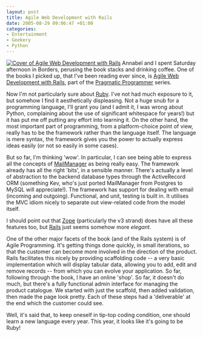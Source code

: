 ```yaml
---
layout: post
title: Agile Web Development with Rails
date: 2005-08-29 09:06:47 +01:00
categories:
- Entertainment
- Geekery
- Python
---
```

<a href="http://www.amazon.co.uk/exec/obidos/ASIN/097669400X/mathieoftheen-21"><img src="http://images-eu.amazon.com/images/P/097669400X.02._SCMZZZZZZZ_.jpg" alt="Cover of Agile Web Development with Rails" class="alignright" /></a> Annabel and I spent Saturday afternoon in Borders, perusing the book stacks and drinking coffee.  One of the books I picked up, that I've been reading ever since, is <a href="http://www.amazon.co.uk/exec/obidos/ASIN/097669400X/mathieoftheen-21">Agile Web Development with Rails</a>, part of the <a href="http://www.pragmaticprogrammer.com/">Pragmatic Programmer</a> series.

Now I'm not particularly sure about <a href="http://www.ruby-lang.org/">Ruby</a>.  I've not had much exposure to it, but somehow I find it aesthetically displeasing.  Not a huge snub for a programming language, I'll grant you (and I admit it, I was wrong about Python, complaining about the use of significant whitespace for years!) but it has put me off putting any effort into learning it.  On the other hand, the most important part of programming, from a platform-choice point of view, really has to be the framework rather than the language itself.  The language is mere syntax, the framework gives you the power to actually express ideas easily (or not so easily in some cases).

But so far, I'm thinking 'wow'.  In particular, I can see being able to express all the concepts of <a href="http://www.logicalware.com/" title="MailManager email response management system">MailManager</a> as being really easy.  The framework already has all the right 'bits', in a sensible manner.  There's actually a level of abstraction to the backend database types through the ActiveRecord ORM (something Kev, who's just ported MailManager from Postgres to MySQL will appreciate!).  The framework has support for dealing with email (incoming and outgoing).  Functional, and unit, testing is built in.  It utilises the MVC idiom nicely to separate out view-related code from the model itself.

I should point out that <a href="http://zope.org/">Zope</a> (particularly the v3 strand) does have all these features too, but <a href="http://rubyonrails.org/">Rails</a> just seems somehow more <em>elegant</em>.

One of the other major facets of the book (and of the Rails system) is of Agile Programming.  It's getting things done quickly, in small iterations, so that the customer can become more involved in the direction of the product.  Rails facilitates this nicely by providing scaffolding code -- a very basic implementation which will display tabular data, allowing you to add, edit and remove records -- from which you can evolve your application.  So far, following through the book, I have an online 'shop'.  So far, it doesn't do much, but there's a fully functional admin interface for managing the product catalogue.  We started with just the scaffold, then added validation, then made the page look pretty.  Each of these steps had a 'deliverable' at the end which the customer could see.

Well, it's said that, to keep oneself in tip-top coding condition, one should learn a new language every year.  This year, it looks like it's going to be Ruby!
